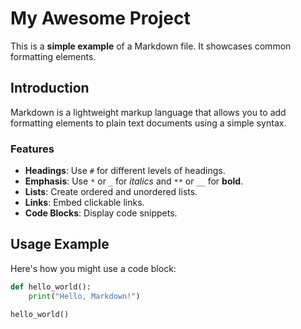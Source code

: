 










# My Awesome Project

This is a **simple example** of a Markdown file. It showcases common formatting elements.

## Introduction

Markdown is a lightweight markup language that allows you to add formatting elements to plain text documents using a simple syntax.

### Features

*   **Headings**: Use `#` for different levels of headings.
*   **Emphasis**: Use `*` or `_` for *italics* and `**` or `__` for **bold**.
*   **Lists**: Create ordered and unordered lists.
*   **Links**: Embed clickable links.
*   **Code Blocks**: Display code snippets.

## Usage Example

Here's how you might use a code block:

```python
def hello_world():
    print("Hello, Markdown!")

hello_world()
```

